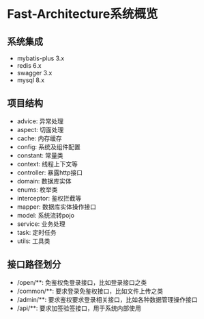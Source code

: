 # Fast-Architecture系统概览

## 系统集成

- mybatis-plus 3.x
- redis 6.x
- swagger 3.x
- mysql 8.x
## 项目结构

- advice: 异常处理
- aspect: 切面处理
- cache: 内存缓存
- config: 系统及组件配置
- constant: 常量类
- context: 线程上下文等
- controller: 暴露http接口
- domain: 数据库实体
- enums: 枚举类
- interceptor: 鉴权拦截等
- mapper: 数据库实体操作接口
- model: 系统流转pojo
- service: 业务处理
- task: 定时任务
- utils: 工具类

## 接口路径划分

- /open/**: 免鉴权免登录接口，比如登录接口之类
- /common/**: 要求登录免鉴权接口，比如文件上传之类
- /admin/**: 要求鉴权要求登录相关接口，比如各种数据管理操作接口
- /api/**: 要求加签验签接口，用于系统内部使用

